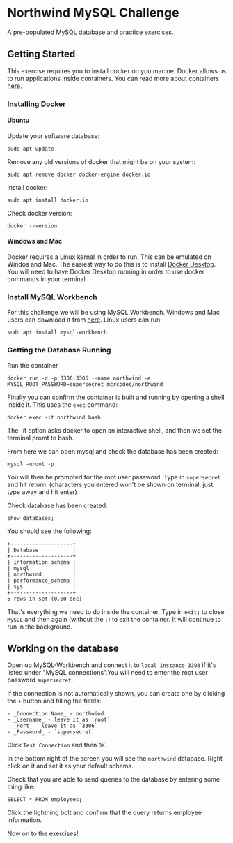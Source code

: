 # Northwind MySQL Challenge

A pre-populated MySQL database and practice exercises.

## Getting Started

This exercise requires you to install docker on you macine. Docker allows us to run applications inside containers. You can read more about containers [here](https://www.docker.com/resources/what-container).

### Installing Docker

#### Ubuntu

Update your software database:
```
sudo apt update
```

Remove any old versions of docker that might be on your system:
```
sudo apt remove docker docker-engine docker.io
```

Install docker:
```
sudo apt install docker.io
```

Check docker version:
```
docker --version
```

#### Windows and Mac

Docker requires a Linux kernal in order to run. This can be emulated on Windos and Mac. The easiest way to do this is to install [Docker Desktop](https://docs.docker.com/get-docker/). You will need to have Docker Desktop running in order to use docker commands in your terminal.

### Install MySQL Workbench

For this challenge we will be using MySQL Workbench. Windows and Mac users can download it from [here](https://dev.mysql.com/downloads/workbench/). Linux users can run:

```
sudo apt install mysql-workbench
```

### Getting the Database Running

Run the container
```
docker run -d -p 3306:3306 --name northwind -e MYSQL_ROOT_PASSWORD=supersecret mcrcodes/northwind
```

Finally you can confirm the container is built and running by opening a shell inside it. This uses the `exec` command:
```
docker exec -it northwind bash
```

The -it option asks docker to open an interactive shell, and then we set the terminal promt to bash.

From here we can open mysql and check the database has been created:

```
mysql -uroot -p
```
You will then be prompted for the root user password. Type in `supersecret` and hit return. (characters you entered won't be shown on terminal, just type away and hit enter)

Check database has been created:
```
show databases;
```

You should see the following:
```
+--------------------+
| Database           |
+--------------------+
| information_schema |
| mysql              |
| northwind          |
| performance_schema |
| sys                |
+--------------------+
5 rows in set (0.00 sec)
```

That's everything we need to do inside the container. Type in `exit;` to close `MySQL` and then again (without the `;`) to exit the container. It will continue to run in the background.

## Working on the database

Open up MySQL-Workbench and connect it to `local instance 3303` if it's listed under "MySQL connections”.You will need to enter the root user password `supersecret`.

If the connection is not automatically shown, you can create one by clicking the `+` button and filling the fields:

	- _Connection Name_ - northwind
	- _Username_ - leave it as `root`
	- _Port_ - leave it as `3306`
	- _Password_ - `supersecret`

Click `Test Connection` and then `OK`.

In the bottom right of the screen you will see the `northwind` database. Right click on it and set it as your default schema.

Check that you are able to send queries to the database by entering some thing like:

```
SELECT * FROM employees;
```

Click the lightning bolt and confirm that the query returns employee information. 

Now on to the exercises!
